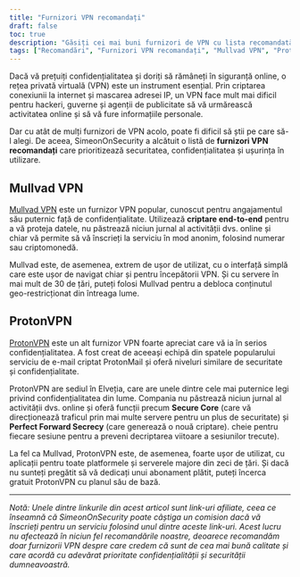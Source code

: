 ```yaml
---
title: "Furnizori VPN recomandați"
draft: false
toc: true
description: "Găsiți cei mai buni furnizori de VPN cu lista recomandată de SimeonOnSecurity. Rămâneți în siguranță și protejați-vă confidențialitatea online cu furnizori de top cum ar fi Mullvad VPN și ProtonVPN."
tags: ["Recomandări", "Furnizori VPN recomandați", "Mullvad VPN", "ProtonVPN", "Rețea virtuală privată", "Confidențialitate", "Securitate online"]
---
```


Dacă vă prețuiți confidențialitatea și doriți să rămâneți în siguranță online, o rețea privată virtuală (VPN) este un instrument esențial. Prin criptarea conexiunii la internet și mascarea adresei IP, un VPN face mult mai dificil pentru hackeri, guverne și agenții de publicitate să vă urmărească activitatea online și să vă fure informațiile personale.

Dar cu atât de mulți furnizori de VPN acolo, poate fi dificil să știi pe care să-l alegi. De aceea, SimeonOnSecurity a alcătuit o listă de **furnizori VPN recomandați** care prioritizează securitatea, confidențialitatea și ușurința în utilizare.

## Mullvad VPN

[Mullvad VPN](https://mullvad.net/en/) este un furnizor VPN popular, cunoscut pentru angajamentul său puternic față de confidențialitate. Utilizează **criptare end-to-end** pentru a vă proteja datele, nu păstrează niciun jurnal al activității dvs. online și chiar vă permite să vă înscrieți la serviciu în mod anonim, folosind numerar sau criptomonedă.

Mullvad este, de asemenea, extrem de ușor de utilizat, cu o interfață simplă care este ușor de navigat chiar și pentru începătorii VPN. Și cu servere în mai mult de 30 de țări, puteți folosi Mullvad pentru a debloca conținutul geo-restricționat din întreaga lume.

## ProtonVPN

[ProtonVPN](https://protonvpn.com/) este un alt furnizor VPN foarte apreciat care vă ia în serios confidențialitatea. A fost creat de aceeași echipă din spatele popularului serviciu de e-mail criptat ProtonMail și oferă niveluri similare de securitate și confidențialitate.

ProtonVPN are sediul în Elveția, care are unele dintre cele mai puternice legi privind confidențialitatea din lume. Compania nu păstrează niciun jurnal al activității dvs. online și oferă funcții precum **Secure Core** (care vă direcționează traficul prin mai multe servere pentru un plus de securitate) și **Perfect Forward Secrecy** (care generează o nouă criptare). cheie pentru fiecare sesiune pentru a preveni decriptarea viitoare a sesiunilor trecute).

La fel ca Mullvad, ProtonVPN este, de asemenea, foarte ușor de utilizat, cu aplicații pentru toate platformele și serverele majore din zeci de țări. Și dacă nu sunteți pregătit să vă dedicați unui abonament plătit, puteți încerca gratuit ProtonVPN cu planul său de bază.

---

*Notă: Unele dintre linkurile din acest articol sunt link-uri afiliate, ceea ce înseamnă că SimeonOnSecurity poate câștiga un comision dacă vă înscrieți pentru un serviciu folosind unul dintre aceste link-uri. Acest lucru nu afectează în niciun fel recomandările noastre, deoarece recomandăm doar furnizorii VPN despre care credem că sunt de cea mai bună calitate și care acordă cu adevărat prioritate confidențialității și securității dumneavoastră.*
